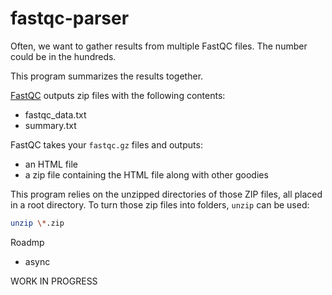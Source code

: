 # fastqc-parser

Often, we want to gather results from multiple FastQC files. The number could be in the hundreds.

This program summarizes the results together.

[FastQC](https://github.com/s-andrews/FastQC) outputs zip files with the following contents:
 - fastqc_data.txt
 - summary.txt

FastQC takes your `fastqc.gz` files and outputs:
 - an HTML file
 - a zip file containing the HTML file along with other goodies

This program relies on the unzipped directories of those ZIP files, all placed in a root directory.
To turn those zip files into folders, `unzip` can be used:
```sh
unzip \*.zip
```

Roadmp
 - async

WORK IN PROGRESS
